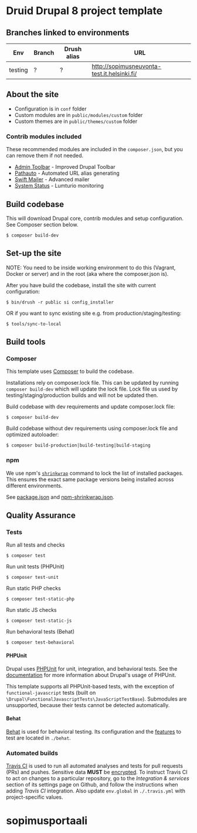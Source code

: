 # Druid Drupal 8 project template

## Branches linked to environments

Env | Branch | Drush alias | URL
--- | ------ | ----------- | ---
testing | ? | ? | http://sopimusneuvonta-test.it.helsinki.fi/

## About the site

- Configuration is in `conf` folder
- Custom modules are in `public/modules/custom` folder
- Custom themes are in `public/themes/custom` folder

### Contrib modules included

These recommended modules are included in the `composer.json`, but you can remove them if not needed.

- [Admin Toolbar](https://www.drupal.org/project/admin_toolbar) - Improved Drupal Toolbar
- [Pathauto](https://www.drupal.org/project/pathauto) - Automated URL alias generating
- [Swift Mailer](https://www.drupal.org/project/swiftmailer) - Advanced mailer
- [System Status](https://www.drupal.org/project/system_status) - Lumturio monitoring

## Build codebase

This will download Drupal core, contrib modules and setup configuration. See Composer section below.

```
$ composer build-dev
```

## Set-up the site

NOTE: You need to be inside working environment to do this (Vagrant, Docker or server) and in the root (aka where the
composer.json is).

After you have build the codebase, install the site with current configuration:

```
$ bin/drush -r public si config_installer
```

OR if you want to sync existing site e.g. from production/staging/testing:

```
$ tools/sync-to-local
```

## Build tools

### Composer

This template uses [Composer](https://getcomposer.org) to build the codebase.

Installations rely on composer.lock file. This can be updated by running `composer build-dev` which will update the
lock file. Lock file us used by testing/staging/production builds and will not be updated then.

Build codebase with dev requirements and update composer.lock file:

```
$ composer build-dev
```

Build codebase without dev requirements using composer.lock file and optimized autoloader:

```
$ composer build-production|build-testing|build-staging
```

### npm

We use npm's [`shrinkwrap`](https://docs.npmjs.com/cli/shrinkwrap) command to lock the list of installed packages. This 
ensures the exact same package versions being installed across different environments. 

See [package.json](package.json) and [npm-shrinkwrap.json](npm-shrinkwrap.json).

## Quality Assurance

### Tests

Run all tests and checks

```
$ composer test
```

Run unit tests (PHPUnit)

```
$ composer test-unit
```

Run static PHP checks

```
$ composer test-static-php
```

Run static JS checks

```
$ composer test-static-js
```

Run behavioral tests (Behat)

```
$ composer test-behavioral
```

#### PHPUnit

Drupal uses [PHPUnit](https://phpunit.de) for unit, integration, and behavioral tests. See the
[documentation](Drupal\FunctionalJavascriptTests) for more information about Drupal's usage of PHPUnit.

This template supports all PHPUnit-based tests, with the exception of `functional-javascript` tests (built on
`\Drupal\FunctionalJavascriptTests\JavaScriptTestBase`). Submodules are unsupported, because their tests cannot be
detected automatically.

#### Behat

[Behat](http://behat.org/) is used for behavioral testing. Its
configuration and the 
[features](http://docs.behat.org/en/latest/user_guide/features_scenarios.html)
to test are located in `./behat`.

### Automated builds

[Travis CI](http://travis-ci.com/) is used to run all automated analyses and tests for pull requests (PRs) and pushes.
Sensitive data **MUST** be [encrypted](https://docs.travis-ci.com/user/encrypting-files/). To instruct Travis CI to act on
changes to a particular repository, go to the *Integration & services* section of its settings page on Github, and
follow the instructions when adding *Travis CI* integration. Also update `env.global` in `./.travis.yml` with
project-specific values.
# sopimusportaali
